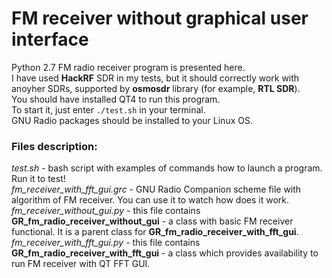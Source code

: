 # FM receiver without graphical user interface
Python 2.7 FM radio receiver program is presented here.  
I have used **HackRF** SDR in my tests, but it should correctly work with anoyher SDRs, supported by **osmosdr** library (for example, **RTL SDR**).  
You should have installed QT4 to run this program.  
To start it, just enter `./test.sh` in your terminal.  
GNU Radio packages should be installed to your Linux OS.  

### Files description:  
_test.sh_ - bash script with examples of commands how to launch a program. Run it to test!  
_fm\_receiver\_with\_fft\_gui.grc_ - GNU Radio Companion scheme file with algorithm of FM receiver. You can use it to watch how does it work.  
_fm_receiver_without_gui.py_ - this file contains **GR\_fm\_radio\_receiver\_without\_gui** - a class with basic FM receiver functional. It is a parent class for **GR\_fm\_radio\_receiver\_with\_fft\_gui**.  
_fm\_receiver\_with\_fft\_gui.py_ - this file contains **GR\_fm\_radio\_receiver\_with\_fft\_gui** - a class which provides availability to run FM receiver with QT FFT GUI.
